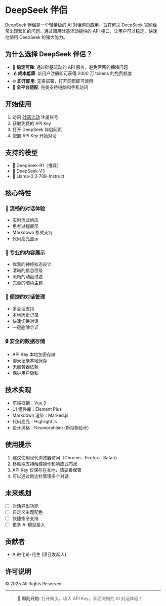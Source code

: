 # DeepSeek 伴侣

DeepSeek 伴侣是一个轻量级的 AI 对话网页应用，旨在解决 DeepSeek 官网经常出现繁忙的问题。通过调用硅基流动提供的 API 接口，让用户可以稳定、快速地使用 DeepSeek 的强大能力。

## 为什么选择 DeepSeek 伴侣？

- 🚀 **稳定可靠**: 通过硅基流动的 API 服务，避免官网的拥堵问题
- 💰 **成本低廉**: 新用户注册即可获得 2000 万 tokens 的免费额度
- 🌐 **即开即用**: 无需部署，打开网页即可使用
- 📱 **全平台适配**: 完美支持电脑和手机访问

## 开始使用

1. 访问 [硅基流动](https://cloud.siliconflow.cn/i/FuAPK085) 注册账号
2. 获取免费的 API Key
3. 打开 DeepSeek 伴侣网页
4. 配置 API Key 开始对话

## 支持的模型

- 🤖 DeepSeek-R1（推荐）
- 🎨 DeepSeek-V3
- 🌟 Llama-3.3-70B-Instruct

## 核心特性

### 💬 流畅的对话体验
- 实时流式响应
- 思考过程展示
- Markdown 格式支持
- 代码高亮显示

### 🎯 专业的内容展示
- 优雅的神经拟态设计
- 清晰的信息层级
- 流畅的动画过渡
- 完善的暗色主题

### 📂 便捷的对话管理
- 多会话支持
- 本地历史记录
- 快速切换对话
- 一键删除会话

### 🔒 安全的数据存储
- API Key 本地加密存储
- 聊天记录本地保存
- 无服务器依赖
- 保护用户隐私

## 技术实现

- 前端框架：Vue 3
- UI 组件库：Element Plus
- Markdown 渲染：Marked.js
- 代码高亮：Highlight.js
- 设计风格：Neumorphism (新拟物设计)

## 使用提示

1. 建议使用现代浏览器访问（Chrome、Firefox、Safari）
2. 移动端支持触控操作和响应式布局
3. API Key 仅保存在本地，请妥善保管
4. 可以通过侧边栏管理多个对话

## 未来规划

- [ ] 对话导出功能
- [ ] 自定义主题配色
- [ ] 快捷指令支持
- [ ] 更多 AI 模型接入

## 贡献者

- AI进化论-花生 (项目发起人)

## 许可说明

© 2025 All Rights Reserved

---

> 🎯 **即刻开始**: 打开网页，填入 API Key，享受流畅的 AI 对话体验！ 